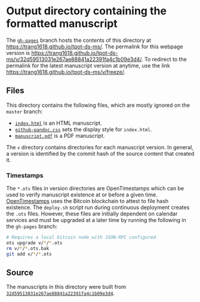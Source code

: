 # Output directory containing the formatted manuscript

The [`gh-pages`](https://github.com/trang1618/tpot-ds-ms/tree/gh-pages) branch hosts the contents of this directory at https://trang1618.github.io/tpot-ds-ms/.
The permalink for this webpage version is https://trang1618.github.io/tpot-ds-ms/v/32d59513031e267ae88841a22391fa4c1b09e3d4/.
To redirect to the permalink for the latest manuscript version at anytime, use the link https://trang1618.github.io/tpot-ds-ms/v/freeze/.

## Files

This directory contains the following files, which are mostly ignored on the `master` branch:

+ [`index.html`](index.html) is an HTML manuscript.
+ [`github-pandoc.css`](github-pandoc.css) sets the display style for `index.html`.
+ [`manuscript.pdf`](manuscript.pdf) is a PDF manuscript.

The `v` directory contains directories for each manuscript version.
In general, a version is identified by the commit hash of the source content that created it.

### Timestamps

The `*.ots` files in version directories are OpenTimestamps which can be used to verify manuscript existence at or before a given time.
[OpenTimestamps](https://opentimestamps.org/) uses the Bitcoin blockchain to attest to file hash existence.
The `deploy.sh` script run during continuous deployment creates the `.ots` files.
However, these files are initially dependent on calendar services and must be upgraded at a later time by running the following in the `gh-pages` branch:

```sh
# Requires a local bitcoin node with JSON-RPC configured
ots upgrade v/*/*.ots
rm v/*/*.ots.bak
git add v/*/*.ots
```

## Source

The manuscripts in this directory were built from
[`32d59513031e267ae88841a22391fa4c1b09e3d4`](https://github.com/trang1618/tpot-ds-ms/commit/32d59513031e267ae88841a22391fa4c1b09e3d4).
